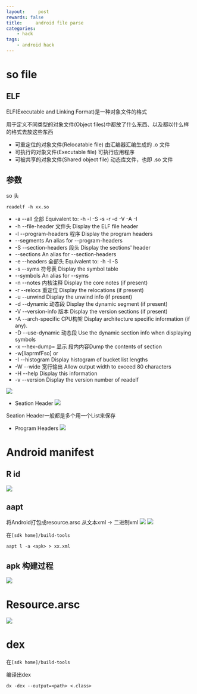```yaml
---
layout:     post
rewards: false
title:     android file parse
categories:
    - hack
tags:
    - android hack
---
```

# so file

## ELF
ELF(Executable and Linking Format)是一种对象文件的格式

用于定义不同类型的对象文件(Object files)中都放了什么东西、以及都以什么样的格式去放这些东西

- 可重定位的对象文件(Relocatable file)
由汇编器汇编生成的 .o 文件
- 可执行的对象文件(Executable file)
可执行应用程序
- 可被共享的对象文件(Shared object file)
动态库文件，也即 .so 文件

## 参数
so 头
```
readelf -h xx.so
```

- -a --all              全部       Equivalent to: -h -l -S -s -r -d -V -A -I
- -h --file-header      文件头   Display the ELF file header
- -l --program-headers  程序 Display the program headers
- --segments An alias for --program-headers
- -S --section-headers  段头 Display the sections' header
- --sections            An alias for --section-headers
- -e --headers          全部头      Equivalent to: -h -l -S
- -s --syms             符号表      Display the symbol table
- --symbols             An alias for --syms
- -n --notes            内核注释     Display the core notes (if present)
- -r --relocs           重定位     Display the relocations (if present)
- -u --unwind            Display the unwind info (if present)
- -d --dynamic          动态段     Display the dynamic segment (if present)
- -V --version-info     版本    Display the version sections (if present)
- -A --arch-specific    CPU构架   Display architecture specific information (if any).
- -D --use-dynamic      动态段    Use the dynamic section info when displaying symbols
- -x --hex-dump=<number> 显示 段内内容Dump the contents of section <number>
- -w[liaprmfFso] or
- -I --histogram         Display histogram of bucket list lengths
- -W --wide              宽行输出      Allow output width to exceed 80 characters
- -H --help              Display this information
- -v --version           Display the version number of readelf

![](https://cdn.jsdelivr.net/gh/631068264/img/006tNc79gy1fztjvqtzqej316y0dm0x4.jpg)

- Seation Header
![](https://cdn.jsdelivr.net/gh/631068264/img/006tNc79gy1fztjxxinrcj318e0k441k.jpg)

Seation Header一般都是多个用一个List来保存

- Program Headers
![](https://cdn.jsdelivr.net/gh/631068264/img/006tNc79gy1fztk06dm8xj31380u07a6.jpg)


# Android manifest
## R id
![](https://cdn.jsdelivr.net/gh/631068264/img/006tNc79gy1fzqwl7f94tj31du0u0kct.jpg)

## aapt
将Android打包成resource.arsc 从文本xml -> 二进制xml
![](https://cdn.jsdelivr.net/gh/631068264/img/006tNc79gy1fzqxi7p2y0j31kq0q078s.jpg)
![](https://cdn.jsdelivr.net/gh/631068264/img/006tNc79gy1fzqxqpq5i6j31pk0mmnb3.jpg)

在`[sdk home]/build-tools`
```
aapt l -a <apk> > xx.xml
```


## apk 构建过程
![](https://cdn.jsdelivr.net/gh/631068264/img/006tNc79gy1fzqxvc7vzsj31800s2agi.jpg)


# Resource.arsc
![](https://cdn.jsdelivr.net/gh/631068264/img/006tNc79gy1fzqyr6wl9aj31610u04gt.jpg)

# dex
在`[sdk home]/build-tools`

编译出dex
```
dx -dex --output=<path> <.class>
```